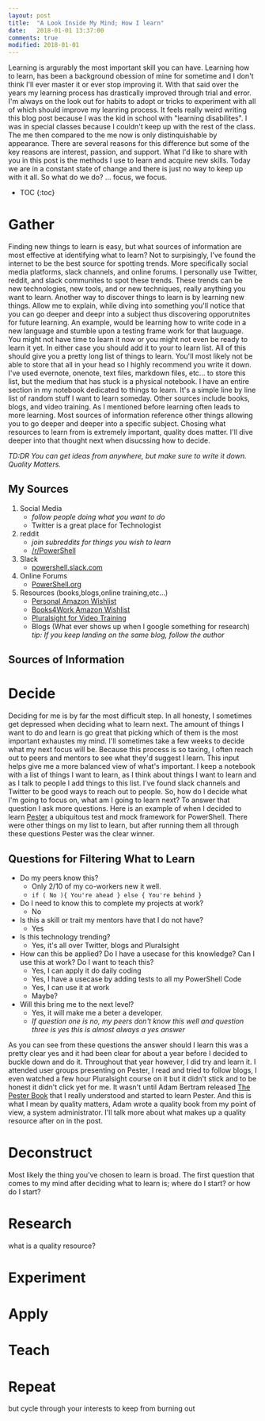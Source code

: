 ```yaml
---
layout: post
title:  "A Look Inside My Mind; How I learn"
date:   2018-01-01 13:37:00
comments: true
modified: 2018-01-01
---
```


Learning is argurably the most important skill you can have. Learning how to learn, has been a background obession of mine for sometime and I don't think I'll ever master it or ever stop improving it. With that said over the years my learning process has drastically improved through trial and error. I'm always on the look out for habits to adopt or tricks to experiment with all of which should improve my leanring process. It feels really weird writing this blog post because I was the kid in school with "learning disabilites". I was in special classes because I couldn't keep up with the rest of the class. The me then compared to the me now is only distinquishable by appearance. There are several reasons for this difference but some of the key reasons are interest, passion, and support. What I'd like to share with you in this post is the methods I use to learn and acquire new skills. Today we are in a constant state of change and there is just no way to keep up with it all. So what do we do? ... focus, we focus.

* TOC
{:toc}

# Gather

Finding new things to learn is easy, but what sources of information are most effective at identifying what to learn? Not to surpisingly, I've found the internet to be the best source for spotting trends. More specifically social media platforms, slack channels, and online forums. I personally use Twitter, reddit, and slack communites to spot these trends. These trends can be new technologies, new tools, and or new techniques, really anything you want to learn. Another way to discover things to learn is by learning new things. Allow me to explain, while diving into something you'll notice that you can go deeper and deepr into a subject thus discovering opporutnites for future learning. An example, would be learning how to write code in a new language and stumble upon a testing frame work for that lauguage. You might not have time to learn it now or you might not even be ready to learn it yet. In either case you should add it to your to learn list. All of this should give you a pretty long list of things to learn. You'll most likely not be able to store that all in your head so I highly recommend you write it down. I've used evernote, onenote, text files, markdown files, etc... to store this list, but the medium that has stuck is a physical notebook. I have an entire section in my notebook dedicated to things to learn. It's a simple line by line list of random stuff I want to learn someday. Other sources include books, blogs, and video training. As I mentioned before learning often leads to more learning. Most sources of information reference other things allowing you to go deeper and deeper into a specific subject. Chosing what resources to learn from is extremely important, quality does matter. I'll dive deeper into that thought next when disucssing how to decide.

_*TD:DR You can get ideas from anywhere, but make sure to write it down. Quality Matters.*_

## My Sources

1. Social Media
    * _follow people doing what you want to do_
    * Twitter is a great place for Technologist
2. reddit
    * _join subreddits for things you wish to learn_
    * [/r/PowerShell](https://www.reddit.com/r/PowerShell/)
3. Slack
    * [powershell.slack.com](http://slack.poshcode.org/)
4. Online Forums
    * [PowerShell.org](https://powershell.org/forums/)
5. Resources (books,blogs,online training,etc...)
    * [Personal Amazon Wishlist](http://a.co/haQ9KUZ)
    * [Books4Work Amazon Wishlist](http://a.co/6Wzyml4)
    * [Pluralsight for Video Training](https://www.pluralsight.com/)
    * Blogs (What ever shows up when I google something for research) _tip: If you keep landing on the same blog, follow the author_


## Sources of Information

# Decide

Deciding for me is by far the most difficult step. In all honesty, I sometimes get depressed when deciding what to learn next. The amount of things I want to do and learn is go great that picking which of them is the most important exhaustes my mind. I'll sometimes take a few weeks to decide what my next focus will be. Because this process is so taxing, I often reach out to peers and mentors to see what they'd suggest I learn. This input helps give me a more balanced view of what's important. I keep a notebook with a list of things I want to learn, as I think about things I want to learn and as I talk to people I add things to this list. I've found slack channels and Twitter to be good ways to reach out to people. So, how do I decide what I'm going to focus on, what am I going to learn next? To answer that question I ask more questions. Here is an example of when I decided to learn [Pester](https://github.com/pester/Pester) a ubiquitous test and mock framework for PowerShell. There were other things on my list to learn, but after running them all through these questions Pester was the clear winner.

## Questions for Filtering What to Learn
* Do my peers know this? 
    * Only 2/10 of my co-workers new it well. 
    * `if ( No ){ You're ahead } else { You're behind }`
* Do I need to know this to complete my projects at work?
    * No
* Is this a skill or trait my mentors have that I do not have?
    * Yes
* Is this technology trending?
    * Yes, it's all over Twitter, blogs and Pluralsight
* How can this be applied? Do I have a usecase for this knowledge? Can I use this at work? Do I want to teach this?
    * Yes, I can apply it do daily coding
    * Yes, I have a usecase by adding tests to all my PowerShell Code
    * Yes, I can use it at work
    * Maybe?
* Will this bring me to the next level?
    * Yes, it will make me a beter a developer. 
    * _If question one is no, my peers don't know this well and question three is yes this is almost always a yes answer_

As you can see from these questions the answer should I learn this was a pretty clear yes and it had been clear for about a year before I decided to buckle down and do it. Throughout that year however, I did try and learn it. I attended user groups presenting on Pester, I read and tried to follow blogs, I even watched a few hour Pluralsight course on it but it didn't stick and to be honest it didn't click yet for me. It wasn't until Adam Bertram released [The Pester Book](https://leanpub.com/pesterbook) that I really understood and started to learn Pester. And this is what I mean by quality matters, Adam wrote a quality book from my point of view, a system administrator. I'll talk more about what makes up a quality resource after on in the post.

# Deconstruct

Most likely the thing you've chosen to learn is broad. The first question that comes to my mind after deciding what to learn is; where do I start? or how do I start?


# Research

what is a quality resource?

# Experiment

# Apply

# Teach

# Repeat

but cycle through your interests to keep from burning out